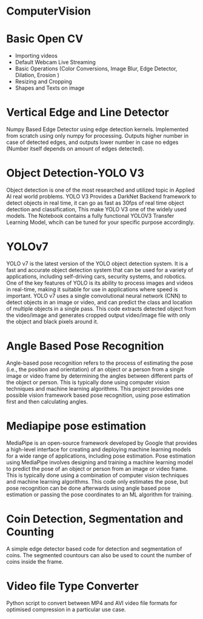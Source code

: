 # ComputerVision
 
# Basic Open CV
- Importing videos
- Default Webcam Live Streaming
- Basic Operations (Color Conversions, Image Blur, Edge Detector, Dilation, Erosion )
- Resizing and Cropping
- Shapes and Texts on image

# Vertical Edge and Line Detector
Numpy Based Edge Detector using edge detection kernels. Implemented from scratch using only numpy for processing. Outputs higher number in case of detected edges, and outputs lower number in case no edges (Number itself depends on amount of edges detected). 
 
# Object Detection-YOLO V3
Object detection is one of the most researched and utilized topic in Applied AI real world problems. 
YOLO V3 Provides a DarkNet Backend framework to detect objects in real time, it can go as fast as 30fps of real time object detection and classification, This make YOLO V3 one of the widely used models. 
The Notebook contains a fully functional YOLOV3 Transfer Learning Model, whcih can be tuned for your specific purpose accordingly. 

# YOLOv7
YOLO v7 is the latest version of the YOLO object detection system. It is a fast and accurate object detection system that can be used for a variety of applications, including self-driving cars, security systems, and robotics.
One of the key features of YOLO is its ability to process images and videos in real-time, making it suitable for use in applications where speed is important. YOLO v7 uses a single convolutional neural network (CNN) to detect objects in an image or video, and can predict the class and location of multiple objects in a single pass.
This code extracts detected object from the video/image and generates cropped output video/image file with only the object and black pixels around it. 

# Angle Based Pose Recognition
Angle-based pose recognition refers to the process of estimating the pose (i.e., the position and orientation) of an object or a person from a single image or video frame by determining the angles between different parts of the object or person. This is typically done using computer vision techniques and machine learning algorithms.
This project provides one possible vision framework based pose recognition, using pose estimation first and then calculating angles. 

# Mediapipe pose estimation
MediaPipe is an open-source framework developed by Google that provides a high-level interface for creating and deploying machine learning models for a wide range of applications, including pose estimation.
Pose estimation using MediaPipe involves designing and training a machine learning model to predict the pose of an object or person from an image or video frame. This is typically done using a combination of computer vision techniques and machine learning algorithms.
This code only estimates the pose, but pose recognition can be done afterwards using angle based pose estimation or passing the pose coordinates to an ML algorithm for training. 

# Coin Detection, Segmentation and Counting
A simple edge detector based code for detection and segmentation of coins. The segmented countours can also be used to count the number of coins inside the frame. 

# Video file Type Converter 
Python script to convert between MP4 and AVI video file formats for optimised compression in a particular use case. 
